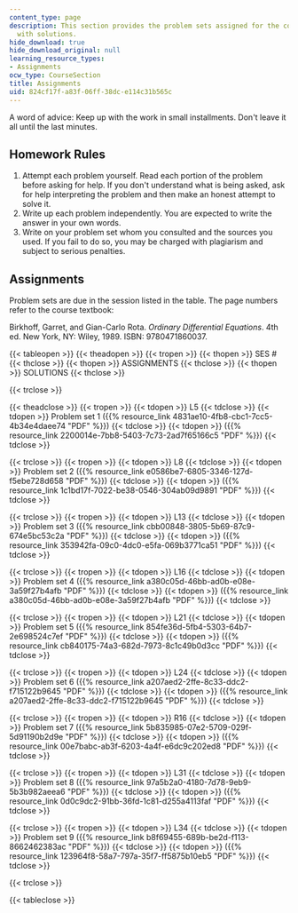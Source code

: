 ```yaml
---
content_type: page
description: This section provides the problem sets assigned for the course along
  with solutions.
hide_download: true
hide_download_original: null
learning_resource_types:
- Assignments
ocw_type: CourseSection
title: Assignments
uid: 824cf17f-a83f-06ff-38dc-e114c31b565c
---
```


A word of advice: Keep up with the work in small installments. Don't leave it all until the last minutes.

Homework Rules
--------------

1.  Attempt each problem yourself. Read each portion of the problem before asking for help. If you don't understand what is being asked, ask for help interpreting the problem and then make an honest attempt to solve it.
2.  Write up each problem independently. You are expected to write the answer in your own words.
3.  Write on your problem set whom you consulted and the sources you used. If you fail to do so, you may be charged with plagiarism and subject to serious penalties.

Assignments
-----------

Problem sets are due in the session listed in the table. The page numbers refer to the course textbook:

Birkhoff, Garret, and Gian-Carlo Rota. _Ordinary Differential Equations_. 4th ed. New York, NY: Wiley, 1989. ISBN: 9780471860037.

{{< tableopen >}}
{{< theadopen >}}
{{< tropen >}}
{{< thopen >}}
SES #
{{< thclose >}}
{{< thopen >}}
ASSIGNMENTS
{{< thclose >}}
{{< thopen >}}
SOLUTIONS
{{< thclose >}}

{{< trclose >}}

{{< theadclose >}}
{{< tropen >}}
{{< tdopen >}}
L5
{{< tdclose >}}
{{< tdopen >}}
Problem set 1 ({{% resource_link 4831ae10-4fb8-cbc1-7cc5-4b34e4daee74 "PDF" %}})
{{< tdclose >}}
{{< tdopen >}}
({{% resource_link 2200014e-7bb8-5403-7c73-2ad7f65166c5 "PDF" %}})
{{< tdclose >}}

{{< trclose >}}
{{< tropen >}}
{{< tdopen >}}
L8
{{< tdclose >}}
{{< tdopen >}}
Problem set 2 ({{% resource_link e0586be7-6805-3346-127d-f5ebe728d658 "PDF" %}})
{{< tdclose >}}
{{< tdopen >}}
({{% resource_link 1c1bd17f-7022-be38-0546-304ab09d9891 "PDF" %}})
{{< tdclose >}}

{{< trclose >}}
{{< tropen >}}
{{< tdopen >}}
L13
{{< tdclose >}}
{{< tdopen >}}
Problem set 3 ({{% resource_link cbb00848-3805-5b69-87c9-674e5bc53c2a "PDF" %}})
{{< tdclose >}}
{{< tdopen >}}
({{% resource_link 353942fa-09c0-4dc0-e5fa-069b3771ca51 "PDF" %}})
{{< tdclose >}}

{{< trclose >}}
{{< tropen >}}
{{< tdopen >}}
L16
{{< tdclose >}}
{{< tdopen >}}
Problem set 4 ({{% resource_link a380c05d-46bb-ad0b-e08e-3a59f27b4afb "PDF" %}})
{{< tdclose >}}
{{< tdopen >}}
({{% resource_link a380c05d-46bb-ad0b-e08e-3a59f27b4afb "PDF" %}})
{{< tdclose >}}

{{< trclose >}}
{{< tropen >}}
{{< tdopen >}}
L21
{{< tdclose >}}
{{< tdopen >}}
Problem set 5 ({{% resource_link 854fe36d-5fb4-5303-64b7-2e698524c7ef "PDF" %}})
{{< tdclose >}}
{{< tdopen >}}
({{% resource_link cb840175-74a3-682d-7973-8c1c49b0d3cc "PDF" %}})
{{< tdclose >}}

{{< trclose >}}
{{< tropen >}}
{{< tdopen >}}
L24
{{< tdclose >}}
{{< tdopen >}}
Problem set 6 ({{% resource_link a207aed2-2ffe-8c33-ddc2-f715122b9645 "PDF" %}})
{{< tdclose >}}
{{< tdopen >}}
({{% resource_link a207aed2-2ffe-8c33-ddc2-f715122b9645 "PDF" %}})
{{< tdclose >}}

{{< trclose >}}
{{< tropen >}}
{{< tdopen >}}
R16
{{< tdclose >}}
{{< tdopen >}}
Problem set 7 ({{% resource_link 5b835985-07e2-5709-029f-5d91190b2d9e "PDF" %}})
{{< tdclose >}}
{{< tdopen >}}
({{% resource_link 00e7babc-ab3f-6203-4a4f-e6dc9c202ed8 "PDF" %}})
{{< tdclose >}}

{{< trclose >}}
{{< tropen >}}
{{< tdopen >}}
L31
{{< tdclose >}}
{{< tdopen >}}
Problem set 8 ({{% resource_link 97a5b2a0-4180-7d78-9eb9-5b3b982aeea6 "PDF" %}})
{{< tdclose >}}
{{< tdopen >}}
({{% resource_link 0d0c9dc2-91bb-36fd-1c81-d255a4113faf "PDF" %}})
{{< tdclose >}}

{{< trclose >}}
{{< tropen >}}
{{< tdopen >}}
L34
{{< tdclose >}}
{{< tdopen >}}
Problem set 9 ({{% resource_link b8f69455-689b-be2d-f113-8662462383ac "PDF" %}})
{{< tdclose >}}
{{< tdopen >}}
({{% resource_link 123964f8-58a7-797a-35f7-ff5875b10eb5 "PDF" %}})
{{< tdclose >}}

{{< trclose >}}

{{< tableclose >}}